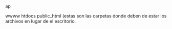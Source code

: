 ap

wwww
htdocs
public_html
(estas son las carpetas donde deben de estar los archivos en lugar de el escritorio.
